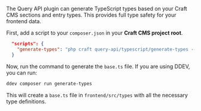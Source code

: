 The Query API plugin can generate TypeScript types based on your Craft CMS sections and entry types. This provides full type safety for your frontend data.

First, add a script to your `composer.json` in your **Craft CMS project root**.

```json [composer.json]
  "scripts": {
    "generate-types": "php craft query-api/typescript/generate-types --output=@root/frontend/src/types/base.ts"
  }
```

Now, run the command to generate the `base.ts` file. If you are using DDEV, you can run:

```bash
ddev composer run generate-types
```

This will create a `base.ts` file in `frontend/src/types` with all the necessary type definitions.